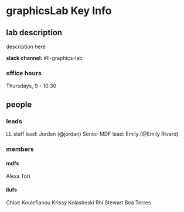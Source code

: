 # graphicsLab Key Info

## lab description
description here

**slack channel:** #ll-graphics-lab

### office hours
Thursdays, 9 - 10:30

## people

### leads
LL staff lead: Jordan (@jordan)
Senior MDF lead: Emily (@Emily Rivard)

### members

#### mdfs
Alexa
Tori

#### llufs
Chloe Koulefianou
Krissy Kolasheski
Rhi Stewart
Bea Terres